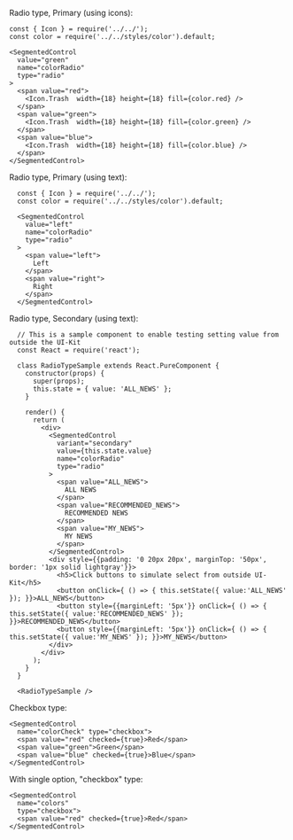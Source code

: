 Radio type, Primary (using icons):

    const { Icon } = require('../../');
    const color = require('../../styles/color').default;

    <SegmentedControl
      value="green"
      name="colorRadio"
      type="radio"
    >
      <span value="red">
        <Icon.Trash  width={18} height={18} fill={color.red} />
      </span>
      <span value="green">
        <Icon.Trash  width={18} height={18} fill={color.green} />
      </span>
      <span value="blue">
        <Icon.Trash  width={18} height={18} fill={color.blue} />
      </span>
    </SegmentedControl>


  Radio type, Primary (using text):

      const { Icon } = require('../../');
      const color = require('../../styles/color').default;

      <SegmentedControl
        value="left"
        name="colorRadio"
        type="radio"
      >
        <span value="left">
          Left
        </span>
        <span value="right">
          Right
        </span>
      </SegmentedControl>



Radio type, Secondary (using text):

      // This is a sample component to enable testing setting value from outside the UI-Kit
      const React = require('react');

      class RadioTypeSample extends React.PureComponent {
        constructor(props) {
          super(props);
          this.state = { value: 'ALL_NEWS' };
        }

        render() {
          return (
            <div>
              <SegmentedControl
                variant="secondary"
                value={this.state.value}
                name="colorRadio"
                type="radio"
              >
                <span value="ALL_NEWS">
                  ALL NEWS
                </span>
                <span value="RECOMMENDED_NEWS">
                  RECOMMENDED NEWS
                </span>
                <span value="MY_NEWS">
                  MY NEWS
                </span>
              </SegmentedControl>
              <div style={{padding: '0 20px 20px', marginTop: '50px', border: '1px solid lightgray'}}>
                <h5>Click buttons to simulate select from outside UI-Kit</h5>
                <button onClick={ () => { this.setState({ value:'ALL_NEWS' }); }}>ALL_NEWS</button>
                <button style={{marginLeft: '5px'}} onClick={ () => { this.setState({ value:'RECOMMENDED_NEWS' }); }}>RECOMMENDED_NEWS</button>
                <button style={{marginLeft: '5px'}} onClick={ () => { this.setState({ value:'MY_NEWS' }); }}>MY_NEWS</button>
              </div>
            </div>
          );
        }
      }

      <RadioTypeSample />


Checkbox type:

    <SegmentedControl
      name="colorCheck" type="checkbox">
      <span value="red" checked={true}>Red</span>
      <span value="green">Green</span>
      <span value="blue" checked={true}>Blue</span>
    </SegmentedControl>


With single option, "checkbox" type:

    <SegmentedControl
      name="colors"
      type="checkbox">
      <span value="red" checked={true}>Red</span>
    </SegmentedControl>
